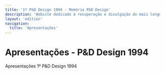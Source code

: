 ```yaml
---
title: '1º P&D Design 1994 - Memória P&D Design'
description: 'Website dedicado à recuperação e divulgação do mais longevo evento científico do campo do design no Brasil.'
layout: 'edition'
navigation:
  title: 'Apresentações'
---
```


# Apresentações - P&D Design 1994

Apresentações 1º P&D Design 1994
